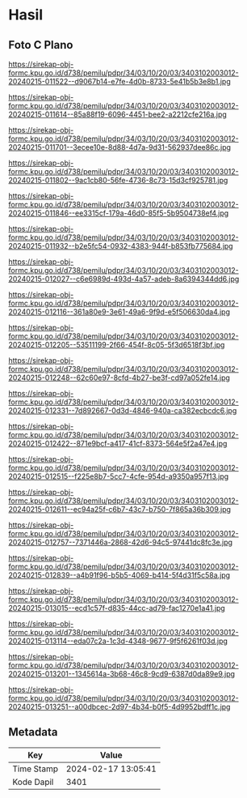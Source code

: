 # Hasil

## Foto C Plano

https://sirekap-obj-formc.kpu.go.id/d738/pemilu/pdpr/34/03/10/20/03/3403102003012-20240215-011522--d9067b14-e7fe-4d0b-8733-5e41b5b3e8b1.jpg

https://sirekap-obj-formc.kpu.go.id/d738/pemilu/pdpr/34/03/10/20/03/3403102003012-20240215-011614--85a88f19-6096-4451-bee2-a2212cfe216a.jpg

https://sirekap-obj-formc.kpu.go.id/d738/pemilu/pdpr/34/03/10/20/03/3403102003012-20240215-011701--3ecee10e-8d88-4d7a-9d31-562937dee86c.jpg

https://sirekap-obj-formc.kpu.go.id/d738/pemilu/pdpr/34/03/10/20/03/3403102003012-20240215-011802--9ac1cb80-56fe-4736-8c73-15d3cf925781.jpg

https://sirekap-obj-formc.kpu.go.id/d738/pemilu/pdpr/34/03/10/20/03/3403102003012-20240215-011846--ee3315cf-179a-46d0-85f5-5b9504738ef4.jpg

https://sirekap-obj-formc.kpu.go.id/d738/pemilu/pdpr/34/03/10/20/03/3403102003012-20240215-011932--b2e5fc54-0932-4383-944f-b853fb775684.jpg

https://sirekap-obj-formc.kpu.go.id/d738/pemilu/pdpr/34/03/10/20/03/3403102003012-20240215-012027--c6e6989d-493d-4a57-adeb-8a6394344dd6.jpg

https://sirekap-obj-formc.kpu.go.id/d738/pemilu/pdpr/34/03/10/20/03/3403102003012-20240215-012116--361a80e9-3e61-49a6-9f9d-e5f506630da4.jpg

https://sirekap-obj-formc.kpu.go.id/d738/pemilu/pdpr/34/03/10/20/03/3403102003012-20240215-012205--53511199-2f66-454f-8c05-5f3d6518f3bf.jpg

https://sirekap-obj-formc.kpu.go.id/d738/pemilu/pdpr/34/03/10/20/03/3403102003012-20240215-012248--62c60e97-8cfd-4b27-be3f-cd97a052fe14.jpg

https://sirekap-obj-formc.kpu.go.id/d738/pemilu/pdpr/34/03/10/20/03/3403102003012-20240215-012331--7d892667-0d3d-4846-940a-ca382ecbcdc6.jpg

https://sirekap-obj-formc.kpu.go.id/d738/pemilu/pdpr/34/03/10/20/03/3403102003012-20240215-012422--871e9bcf-a417-41cf-8373-564e5f2a47e4.jpg

https://sirekap-obj-formc.kpu.go.id/d738/pemilu/pdpr/34/03/10/20/03/3403102003012-20240215-012515--f225e8b7-5cc7-4cfe-954d-a9350a957f13.jpg

https://sirekap-obj-formc.kpu.go.id/d738/pemilu/pdpr/34/03/10/20/03/3403102003012-20240215-012611--ec94a25f-c6b7-43c7-b750-7f865a36b309.jpg

https://sirekap-obj-formc.kpu.go.id/d738/pemilu/pdpr/34/03/10/20/03/3403102003012-20240215-012757--7371446a-2868-42d6-94c5-97441dc8fc3e.jpg

https://sirekap-obj-formc.kpu.go.id/d738/pemilu/pdpr/34/03/10/20/03/3403102003012-20240215-012839--a4b91f96-b5b5-4069-b414-5f4d31f5c58a.jpg

https://sirekap-obj-formc.kpu.go.id/d738/pemilu/pdpr/34/03/10/20/03/3403102003012-20240215-013015--ecd1c57f-d835-44cc-ad79-fac1270e1a41.jpg

https://sirekap-obj-formc.kpu.go.id/d738/pemilu/pdpr/34/03/10/20/03/3403102003012-20240215-013114--eda07c2a-1c3d-4348-9677-9f5f6261f03d.jpg

https://sirekap-obj-formc.kpu.go.id/d738/pemilu/pdpr/34/03/10/20/03/3403102003012-20240215-013201--1345614a-3b68-46c8-9cd9-6387d0da89e9.jpg

https://sirekap-obj-formc.kpu.go.id/d738/pemilu/pdpr/34/03/10/20/03/3403102003012-20240215-013251--a00dbcec-2d97-4b34-b0f5-4d9952bdff1c.jpg


## Metadata

| Key        | Value               |
| ---------- | ------------------- |
| Time Stamp | 2024-02-17 13:05:41 |
| Kode Dapil | 3401                |



